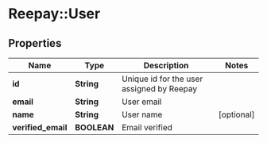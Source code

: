 # Reepay::User

## Properties
Name | Type | Description | Notes
------------ | ------------- | ------------- | -------------
**id** | **String** | Unique id for the user assigned by Reepay | 
**email** | **String** | User email | 
**name** | **String** | User name | [optional] 
**verified_email** | **BOOLEAN** | Email verified | 


